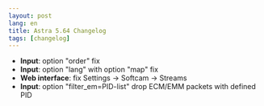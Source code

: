 ```yaml
---
layout: post
lang: en
title: Astra 5.64 Changelog
tags: [changelog]
---
```


- **Input**: option "order" fix
- **Input**: option "lang" with option "map" fix
- **Web interface**: fix Settings -> Softcam -> Streams
- **Input**: option "filter_em=PID-list" drop ECM/EMM packets with defined PID
